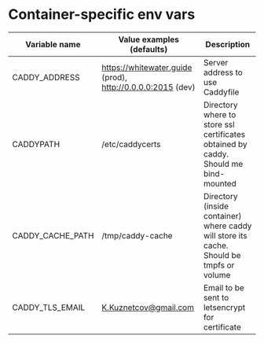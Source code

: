 # Container-specific env vars

| Variable name               | Value examples (defaults)                                   | Description                        
|-----------------------------|-------------------------------------------------------------|------------------------------------
| CADDY_ADDRESS               | https://whitewater.guide (prod), http://0.0.0.0:2015 (dev)  | Server address to use Caddyfile  
| CADDYPATH                   | /etc/caddycerts                                             | Directory where to store ssl certificates obtained by caddy. Should me bind-mounted 
| CADDY_CACHE_PATH            | /tmp/caddy-cache                                            | Directory (inside container) where caddy will store its cache. Should be tmpfs or volume 
| CADDY_TLS_EMAIL             | K.Kuznetcov@gmail.com                                       | Email to be sent to letsencrypt for certificate 
